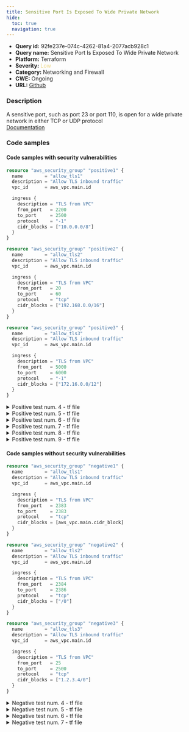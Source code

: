 ```yaml
---
title: Sensitive Port Is Exposed To Wide Private Network
hide:
  toc: true
  navigation: true
---
```


<style>
  .highlight .hll {
    background-color: #ff171742;
  }
  .md-content {
    max-width: 1100px;
    margin: 0 auto;
  }
</style>

-   **Query id:** 92fe237e-074c-4262-81a4-2077acb928c1
-   **Query name:** Sensitive Port Is Exposed To Wide Private Network
-   **Platform:** Terraform
-   **Severity:** <span style="color:#edd57e">Low</span>
-   **Category:** Networking and Firewall
-   **CWE:** Ongoing
-   **URL:** [Github](https://github.com/DataDog/kics/tree/master/assets/queries/terraform/aws/sensitive_port_is_exposed_to_wide_private_network)

### Description
A sensitive port, such as port 23 or port 110, is open for a wide private network in either TCP or UDP protocol<br>
[Documentation](https://registry.terraform.io/providers/hashicorp/aws/latest/docs/resources/security_group)

### Code samples
#### Code samples with security vulnerabilities
```tf title="Positive test num. 1 - tf file" hl_lines="6"
resource "aws_security_group" "positive1" {
  name        = "allow_tls1"
  description = "Allow TLS inbound traffic"
  vpc_id      = aws_vpc.main.id

  ingress {
    description = "TLS from VPC"
    from_port   = 2200
    to_port     = 2500
    protocol    = "-1"
    cidr_blocks = ["10.0.0.0/8"]
  }
}

```
```tf title="Positive test num. 2 - tf file" hl_lines="6"
resource "aws_security_group" "positive2" {
  name        = "allow_tls2"
  description = "Allow TLS inbound traffic"
  vpc_id      = aws_vpc.main.id

  ingress {
    description = "TLS from VPC"
    from_port   = 20
    to_port     = 60
    protocol    = "tcp"
    cidr_blocks = ["192.168.0.0/16"]
  }
}

```
```tf title="Positive test num. 3 - tf file" hl_lines="6"
resource "aws_security_group" "positive3" {
  name        = "allow_tls3"
  description = "Allow TLS inbound traffic"
  vpc_id      = aws_vpc.main.id

  ingress {
    description = "TLS from VPC"
    from_port   = 5000
    to_port     = 6000
    protocol    = "-1"
    cidr_blocks = ["172.16.0.0/12"]
  }
}

```
<details><summary>Positive test num. 4 - tf file</summary>

```tf hl_lines="6"
resource "aws_security_group" "positive4" {
  name        = "allow_tls4"
  description = "Allow TLS inbound traffic"
  vpc_id      = aws_vpc.main.id

  ingress {
    description = "TLS from VPC"
    from_port   = 20
    to_port     = 22
    protocol    = "tcp"
    cidr_blocks = ["10.0.0.0/8"]
  }
}

```
</details>
<details><summary>Positive test num. 5 - tf file</summary>

```tf hl_lines="6"
resource "aws_security_group" "positive5" {
  name        = "allow_tls5"
  description = "Allow TLS inbound traffic"
  vpc_id      = aws_vpc.main.id

  ingress {
    description = "TLS from VPC"
    from_port   = 445
    to_port     = 500
    protocol    = "udp"
    cidr_blocks = ["192.168.0.0/16", "0.0.0.0/0", "2.2.3.4/12"]
  }
}

```
</details>
<details><summary>Positive test num. 6 - tf file</summary>

```tf hl_lines="6"
resource "aws_security_group" "positive6" {
  name        = "allow_tls6"
  description = "Allow TLS inbound traffic"
  vpc_id      = aws_vpc.main.id

  ingress {
    description = "TLS from VPC"
    from_port   = 135
    to_port     = 170
    protocol    = "udp"
    cidr_blocks = ["10.68.0.0", "172.16.0.0/12"]
  }
}

```
</details>
<details><summary>Positive test num. 7 - tf file</summary>

```tf hl_lines="6"
resource "aws_security_group" "positive7" {
  name        = "allow_tls7"
  description = "Allow TLS inbound traffic"
  vpc_id      = aws_vpc.main.id

  ingress {
    description = "TLS from VPC"
    from_port   = 2383
    to_port     = 2383
    protocol    = "udp"
    cidr_blocks = ["192.168.0.0/16", "10.0.0.0/8"]
  }
}

```
</details>
<details><summary>Positive test num. 8 - tf file</summary>

```tf hl_lines="6"
resource "aws_security_group" "positive8" {
  name        = "allow_tls8"
  description = "Allow TLS inbound traffic"
  vpc_id      = aws_vpc.main.id

  ingress {
    description = "TLS from VPC"
    from_port   = 0
    to_port     = 0
    protocol    = "-1"
    cidr_blocks = ["172.16.0.0/12"]
  }
}

```
</details>
<details><summary>Positive test num. 9 - tf file</summary>

```tf hl_lines="9"
module "vote_service_sg" {
  source  = "terraform-aws-modules/security-group/aws"
  version = "4.3.0"

  name        = "user-service"
  description = "Security group for user-service with custom ports open within VPC, and PostgreSQL publicly open"
  vpc_id      = "vpc-12345678"

  ingress_with_cidr_blocks = [
    {
      description = "TLS from VPC"
      from_port   = 0
      to_port     = 0
      protocol    = "-1"
      cidr_blocks = ["172.16.0.0/12"]
    }
  ]
}

```
</details>


#### Code samples without security vulnerabilities
```tf title="Negative test num. 1 - tf file"
resource "aws_security_group" "negative1" {
  name        = "allow_tls1"
  description = "Allow TLS inbound traffic"
  vpc_id      = aws_vpc.main.id

  ingress {
    description = "TLS from VPC"
    from_port   = 2383
    to_port     = 2383
    protocol    = "tcp"
    cidr_blocks = [aws_vpc.main.cidr_block]
  }
}

```
```tf title="Negative test num. 2 - tf file"
resource "aws_security_group" "negative2" {
  name        = "allow_tls2"
  description = "Allow TLS inbound traffic"
  vpc_id      = aws_vpc.main.id

  ingress {
    description = "TLS from VPC"
    from_port   = 2384
    to_port     = 2386
    protocol    = "tcp"
    cidr_blocks = ["/0"]
  }
}

```
```tf title="Negative test num. 3 - tf file"
resource "aws_security_group" "negative3" {
  name        = "allow_tls3"
  description = "Allow TLS inbound traffic"
  vpc_id      = aws_vpc.main.id

  ingress {
    description = "TLS from VPC"
    from_port   = 25
    to_port     = 2500
    protocol    = "tcp"
    cidr_blocks = ["1.2.3.4/0"]
  }
}

```
<details><summary>Negative test num. 4 - tf file</summary>

```tf
resource "aws_security_group" "negative4" {
  name        = "allow_tls4"
  description = "Allow TLS inbound traffic"
  vpc_id      = aws_vpc.main.id

  ingress {
    description = "TLS from VPC"
    from_port   = 25
    to_port     = 2500
    protocol    = "tcp"
    cidr_blocks = ["1.2.3.4/5"]
  }
}

```
</details>
<details><summary>Negative test num. 5 - tf file</summary>

```tf
resource "aws_security_group" "negative5" {
  name        = "allow_tls5"
  description = "Allow TLS inbound traffic"
  vpc_id      = aws_vpc.main.id

  ingress {
    description = "TLS from VPC"
    from_port   = 25
    to_port     = 2500
    protocol    = "udp"
    cidr_blocks = ["1.2.3.4/5", "0.0.0.0/12"]
  }
}

```
</details>
<details><summary>Negative test num. 6 - tf file</summary>

```tf
resource "aws_security_group" "negative6" {
  name        = "allow_tls6"
  description = "Allow TLS inbound traffic"
  vpc_id      = aws_vpc.main.id

  ingress {
    description = "TLS from VPC"
    from_port   = 0
    to_port     = 0
    protocol    = "-1"
    cidr_blocks = ["1.2.3.4", "0.0.0.0/0"]
  }
}

```
</details>
<details><summary>Negative test num. 7 - tf file</summary>

```tf
module "vote_service_sg" {
  source  = "terraform-aws-modules/security-group/aws"
  version = "4.3.0"

  name        = "user-service"
  description = "Security group for user-service with custom ports open within VPC, and PostgreSQL publicly open"
  vpc_id      = "vpc-12345678"

  ingress_with_cidr_blocks = [
    {
      description = "TLS from VPC"
      from_port   = 0
      to_port     = 0
      protocol    = "-1"
      cidr_blocks = ["1.2.3.4", "0.0.0.0/0"]
    }
  ]
}

```
</details>
